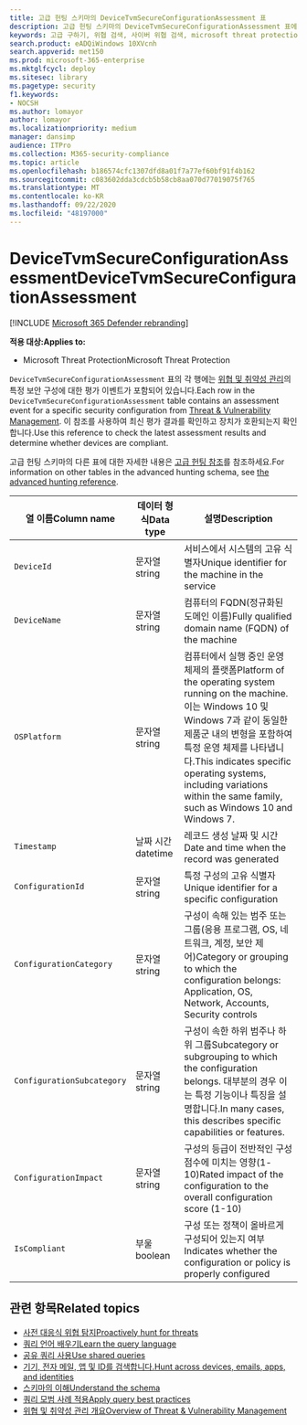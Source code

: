 ```yaml
---
title: 고급 헌팅 스키마의 DeviceTvmSecureConfigurationAssessment 표
description: 고급 헌팅 스키마의 DeviceTvmSecureConfigurationAssessment 표에서 위협 및 취약성 관리 보안 평가 이벤트에 대해 알아보세요. 이러한 이벤트는 시스템 정보, 보안 구성 세부 정보, 영향, 준수 정보를 제공합니다.
keywords: 고급 구하기, 위협 검색, 사이버 위협 검색, microsoft threat protection, microsoft 365, mtp, m365, 검색, 쿼리, 원격 분석, 스키마 참조, kusto, table, column, threat & 취약성 관리, TVM, 장치 관리, 보안 구성, DeviceTvmSecureConfigurationAssessment
search.product: eADQiWindows 10XVcnh
search.appverid: met150
ms.prod: microsoft-365-enterprise
ms.mktglfcycl: deploy
ms.sitesec: library
ms.pagetype: security
f1.keywords:
- NOCSH
ms.author: lomayor
author: lomayor
ms.localizationpriority: medium
manager: dansimp
audience: ITPro
ms.collection: M365-security-compliance
ms.topic: article
ms.openlocfilehash: b186574cfc1307dfd8a01f7a77ef60bf91f4b162
ms.sourcegitcommit: c083602dda3cdcb5b58cb8aa070d77019075f765
ms.translationtype: MT
ms.contentlocale: ko-KR
ms.lasthandoff: 09/22/2020
ms.locfileid: "48197000"
---
```

# <a name="devicetvmsecureconfigurationassessment"></a><span data-ttu-id="513a9-105">DeviceTvmSecureConfigurationAssessment</span><span class="sxs-lookup"><span data-stu-id="513a9-105">DeviceTvmSecureConfigurationAssessment</span></span>

[!INCLUDE [Microsoft 365 Defender rebranding](../includes/microsoft-defender.md)]


<span data-ttu-id="513a9-106">**적용 대상:**</span><span class="sxs-lookup"><span data-stu-id="513a9-106">**Applies to:**</span></span>
- <span data-ttu-id="513a9-107">Microsoft Threat Protection</span><span class="sxs-lookup"><span data-stu-id="513a9-107">Microsoft Threat Protection</span></span>



<span data-ttu-id="513a9-108">`DeviceTvmSecureConfigurationAssessment` 표의 각 행에는 [위협 및 취약성 관리](https://docs.microsoft.com/windows/security/threat-protection/microsoft-defender-atp/next-gen-threat-and-vuln-mgt)의 특정 보안 구성에 대한 평가 이벤트가 포함되어 있습니다.</span><span class="sxs-lookup"><span data-stu-id="513a9-108">Each row in the `DeviceTvmSecureConfigurationAssessment` table contains an assessment event for a specific security configuration from [Threat & Vulnerability Management](https://docs.microsoft.com/windows/security/threat-protection/microsoft-defender-atp/next-gen-threat-and-vuln-mgt).</span></span> <span data-ttu-id="513a9-109">이 참조를 사용하여 최신 평가 결과를 확인하고 장치가 호환되는지 확인합니다.</span><span class="sxs-lookup"><span data-stu-id="513a9-109">Use this reference to check the latest assessment results and determine whether devices are compliant.</span></span>

<span data-ttu-id="513a9-110">고급 헌팅 스키마의 다른 표에 대한 자세한 내용은 [고급 헌팅 참조](advanced-hunting-schema-tables.md)를 참조하세요.</span><span class="sxs-lookup"><span data-stu-id="513a9-110">For information on other tables in the advanced hunting schema, see [the advanced hunting reference](advanced-hunting-schema-tables.md).</span></span>

| <span data-ttu-id="513a9-111">열 이름</span><span class="sxs-lookup"><span data-stu-id="513a9-111">Column name</span></span> | <span data-ttu-id="513a9-112">데이터 형식</span><span class="sxs-lookup"><span data-stu-id="513a9-112">Data type</span></span> | <span data-ttu-id="513a9-113">설명</span><span class="sxs-lookup"><span data-stu-id="513a9-113">Description</span></span> |
|-------------|-----------|-------------|
| `DeviceId` | <span data-ttu-id="513a9-114">문자열</span><span class="sxs-lookup"><span data-stu-id="513a9-114">string</span></span> | <span data-ttu-id="513a9-115">서비스에서 시스템의 고유 식별자</span><span class="sxs-lookup"><span data-stu-id="513a9-115">Unique identifier for the machine in the service</span></span> |
| `DeviceName` | <span data-ttu-id="513a9-116">문자열</span><span class="sxs-lookup"><span data-stu-id="513a9-116">string</span></span> | <span data-ttu-id="513a9-117">컴퓨터의 FQDN(정규화된 도메인 이름)</span><span class="sxs-lookup"><span data-stu-id="513a9-117">Fully qualified domain name (FQDN) of the machine</span></span> |
| `OSPlatform` | <span data-ttu-id="513a9-118">문자열</span><span class="sxs-lookup"><span data-stu-id="513a9-118">string</span></span> | <span data-ttu-id="513a9-119">컴퓨터에서 실행 중인 운영 체제의 플랫폼</span><span class="sxs-lookup"><span data-stu-id="513a9-119">Platform of the operating system running on the machine.</span></span> <span data-ttu-id="513a9-120">이는 Windows 10 및 Windows 7과 같이 동일한 제품군 내의 변형을 포함하여 특정 운영 체제를 나타냅니다.</span><span class="sxs-lookup"><span data-stu-id="513a9-120">This indicates specific operating systems, including variations within the same family, such as Windows 10 and Windows 7.</span></span>|
| `Timestamp` | <span data-ttu-id="513a9-121">날짜 시간</span><span class="sxs-lookup"><span data-stu-id="513a9-121">datetime</span></span> | <span data-ttu-id="513a9-122">레코드 생성 날짜 및 시간</span><span class="sxs-lookup"><span data-stu-id="513a9-122">Date and time when the record was generated</span></span> |
| `ConfigurationId` | <span data-ttu-id="513a9-123">문자열</span><span class="sxs-lookup"><span data-stu-id="513a9-123">string</span></span> | <span data-ttu-id="513a9-124">특정 구성의 고유 식별자</span><span class="sxs-lookup"><span data-stu-id="513a9-124">Unique identifier for a specific configuration</span></span> |
| `ConfigurationCategory` | <span data-ttu-id="513a9-125">문자열</span><span class="sxs-lookup"><span data-stu-id="513a9-125">string</span></span> | <span data-ttu-id="513a9-126">구성이 속해 있는 범주 또는 그룹(응용 프로그램, OS, 네트워크, 계정, 보안 제어)</span><span class="sxs-lookup"><span data-stu-id="513a9-126">Category or grouping to which the configuration belongs: Application, OS, Network, Accounts, Security controls</span></span> |
| `ConfigurationSubcategory` | <span data-ttu-id="513a9-127">문자열</span><span class="sxs-lookup"><span data-stu-id="513a9-127">string</span></span> | <span data-ttu-id="513a9-128">구성이 속한 하위 범주나 하위 그룹</span><span class="sxs-lookup"><span data-stu-id="513a9-128">Subcategory or subgrouping to which the configuration belongs.</span></span> <span data-ttu-id="513a9-129">대부분의 경우 이는 특정 기능이나 특징을 설명합니다.</span><span class="sxs-lookup"><span data-stu-id="513a9-129">In many cases, this describes specific capabilities or features.</span></span> |
| `ConfigurationImpact` | <span data-ttu-id="513a9-130">문자열</span><span class="sxs-lookup"><span data-stu-id="513a9-130">string</span></span> | <span data-ttu-id="513a9-131">구성의 등급이 전반적인 구성 점수에 미치는 영향(1-10)</span><span class="sxs-lookup"><span data-stu-id="513a9-131">Rated impact of the configuration to the overall configuration score (1-10)</span></span> |
| `IsCompliant` | <span data-ttu-id="513a9-132">부울</span><span class="sxs-lookup"><span data-stu-id="513a9-132">boolean</span></span> | <span data-ttu-id="513a9-133">구성 또는 정책이 올바르게 구성되어 있는지 여부</span><span class="sxs-lookup"><span data-stu-id="513a9-133">Indicates whether the configuration or policy is properly configured</span></span> |

## <a name="related-topics"></a><span data-ttu-id="513a9-134">관련 항목</span><span class="sxs-lookup"><span data-stu-id="513a9-134">Related topics</span></span>

- [<span data-ttu-id="513a9-135">사전 대응식 위협 탐지</span><span class="sxs-lookup"><span data-stu-id="513a9-135">Proactively hunt for threats</span></span>](advanced-hunting-overview.md)
- [<span data-ttu-id="513a9-136">쿼리 언어 배우기</span><span class="sxs-lookup"><span data-stu-id="513a9-136">Learn the query language</span></span>](advanced-hunting-query-language.md)
- [<span data-ttu-id="513a9-137">공유 쿼리 사용</span><span class="sxs-lookup"><span data-stu-id="513a9-137">Use shared queries</span></span>](advanced-hunting-shared-queries.md)
- [<span data-ttu-id="513a9-138">기기, 전자 메일, 앱 및 ID를 검색합니다.</span><span class="sxs-lookup"><span data-stu-id="513a9-138">Hunt across devices, emails, apps, and identities</span></span>](advanced-hunting-query-emails-devices.md)
- [<span data-ttu-id="513a9-139">스키마의 이해</span><span class="sxs-lookup"><span data-stu-id="513a9-139">Understand the schema</span></span>](advanced-hunting-schema-tables.md)
- [<span data-ttu-id="513a9-140">쿼리 모범 사례 적용</span><span class="sxs-lookup"><span data-stu-id="513a9-140">Apply query best practices</span></span>](advanced-hunting-best-practices.md)
- [<span data-ttu-id="513a9-141">위협 및 취약성 관리 개요</span><span class="sxs-lookup"><span data-stu-id="513a9-141">Overview of Threat & Vulnerability Management</span></span>](https://docs.microsoft.com/windows/security/threat-protection/microsoft-defender-atp/next-gen-threat-and-vuln-mgt)
